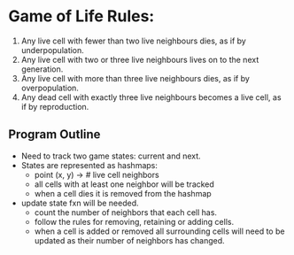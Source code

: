 # Game of Life Rules:
1. Any live cell with fewer than two live neighbours dies, as if by underpopulation.
2. Any live cell with two or three live neighbours lives on to the next generation.
3. Any live cell with more than three live neighbours dies, as if by overpopulation.
4. Any dead cell with exactly three live neighbours becomes a live cell, as if by reproduction.

## Program Outline
- Need to track two game states: current and next.
- States are represented as hashmaps: 
    - point (x, y) -> # live cell neighbors
    - all cells with at least one neighbor will be tracked
    - when a cell dies it is removed from the hashmap
- update state fxn will be needed.
    - count the number of neighbors that each cell has.
    - follow the rules for removing, retaining or adding cells.
    - when a cell is added or removed all surrounding cells will need to be
        updated as their number of neighbors has changed.
